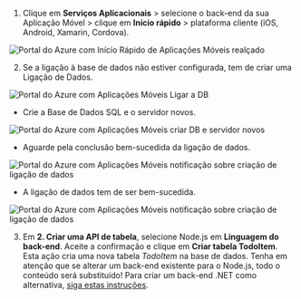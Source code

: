 
1. Clique em **Serviços Aplicacionais** > selecione o back-end da sua Aplicação Móvel > clique em **Início rápido** > plataforma cliente (iOS, Android, Xamarin, Cordova).

![Portal do Azure com Início Rápido de Aplicações Móveis realçado][quickstart]

2. Se a ligação à base de dados não estiver configurada, tem de criar uma Ligação de Dados.

![Portal do Azure com Aplicações Móveis Ligar a DB][connect]

  * Crie a Base de Dados SQL e o servidor novos.

  ![Portal do Azure com Aplicações Móveis criar DB e servidor novos][server]

  * Aguarde pela conclusão bem-sucedida da ligação de dados.

  ![Portal do Azure com Aplicações Móveis notificação sobre criação de ligação de dados][notification]

  * A ligação de dados tem de ser bem-sucedida.

  ![Portal do Azure com Aplicações Móveis notificação sobre criação de ligação de dados][already-connection]

3. Em **2. Criar uma API de tabela**, selecione Node.js em **Linguagem do back-end**. Aceite a confirmação e clique em **Criar tabela TodoItem**. Esta ação cria uma nova tabela *TodoItem* na base de dados. Tenha em atenção que se alterar um back-end existente para o Node.js, todo o conteúdo será substituído! Para criar um back-end .NET como alternativa, [siga estas instruções][instructions].

<!-- Images. -->
[quickstart]: ./media/app-service-mobile-configure-new-backend/quickstart.png
[connect]: ./media/app-service-mobile-configure-new-backend/connect-to-bd.png
[notification]: ./media/app-service-mobile-configure-new-backend/notification-data-connection-create.png
[server]: ./media/app-service-mobile-configure-new-backend/create-new-server.png
[already-connection]: ./media/app-service-mobile-configure-new-backend/already-connection.png

<!-- URLs -->
[instructions]: ../articles/app-service-mobile/app-service-mobile-dotnet-backend-how-to-use-server-sdk.md#create-app
